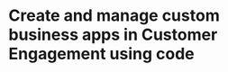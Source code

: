 # Create and manage custom business apps in Customer Engagement using code

<!-- https://docs.microsoft.com/en-us/dynamics365/customer-engagement/developer/create-manage-custom-business-apps-using-code -->